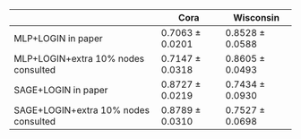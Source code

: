 |  | Cora | Wisconsin |
| --- | --- | --- |
| MLP+LOGIN in paper | 0.7063 ± 0.0201 | 0.8528 ± 0.0588 |
| MLP+LOGIN+extra 10% nodes consulted | 0.7147 ± 0.0318 | 0.8605 ± 0.0493 |
| SAGE+LOGIN in paper | 0.8727 ± 0.0219 | 0.7434 ± 0.0930 |
| SAGE+LOGIN+extra 10% nodes consulted | 0.8789 ± 0.0310 | 0.7527 ± 0.0698 |